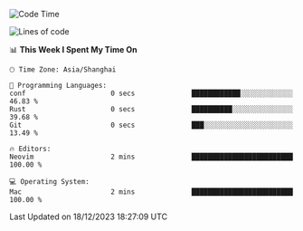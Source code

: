 <!--START_SECTION:waka-->
![Code Time](http://img.shields.io/badge/Code%20Time-1%2C765%20hrs%2025%20mins-blue)

![Lines of code](https://img.shields.io/badge/From%20Hello%20World%20I%27ve%20Written-285.0%20thousand%20lines%20of%20code-blue)

📊 **This Week I Spent My Time On** 

```text
🕑︎ Time Zone: Asia/Shanghai

💬 Programming Languages: 
conf                     0 secs              ████████████░░░░░░░░░░░░░   46.83 % 
Rust                     0 secs              ██████████░░░░░░░░░░░░░░░   39.68 % 
Git                      0 secs              ███░░░░░░░░░░░░░░░░░░░░░░   13.49 % 

🔥 Editors: 
Neovim                   2 mins              █████████████████████████   100.00 % 

💻 Operating System: 
Mac                      2 mins              █████████████████████████   100.00 % 
```


 Last Updated on 18/12/2023 18:27:09 UTC
<!--END_SECTION:waka-->
